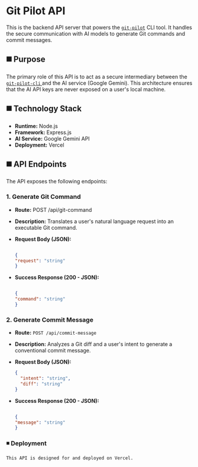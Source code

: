 # Git Pilot API 

This is the backend API server that powers the <a href="https://www.npmjs.com/package/@abhaydesu/git-pilot">`git-pilot`</a> CLI tool. It handles the secure communication with AI models to generate Git commands and commit messages.


## ◼️ Purpose

The primary role of this API is to act as a secure intermediary between the <a href="https://github.com/abhaydesu/git-pilot-cli">`git-pilot-cli` </a> and the AI service (Google Gemini). This architecture ensures that the AI API keys are never exposed on a user's local machine.

## ◼️ Technology Stack

* **Runtime:** Node.js
* **Framework:** Express.js
* **AI Service:** Google Gemini API
* **Deployment:** Vercel

## ◼️ API Endpoints

The API exposes the following endpoints:

### 1. Generate Git Command
* **Route:** POST /api/git-command

* **Description:** Translates a user's natural language request into an executable Git command.

* **Request Body (JSON):**

    ```JSON

    {
    "request": "string"
    }
    ```
* **Success Response (200 - JSON):**

    ```JSON

    {
    "command": "string"
    }
    ```
### 2. Generate Commit Message

* **Route:** `POST /api/commit-message`
* **Description:** Analyzes a Git diff and a user's intent to generate a conventional commit message.
* **Request Body (JSON):**
  ```json
  {
    "intent": "string",
    "diff": "string"
  }
* **Success Response (200 - JSON):**

    ```JSON

    {
    "message": "string"
    }
    ```


### ◾ Deployment
    This API is designed for and deployed on Vercel.